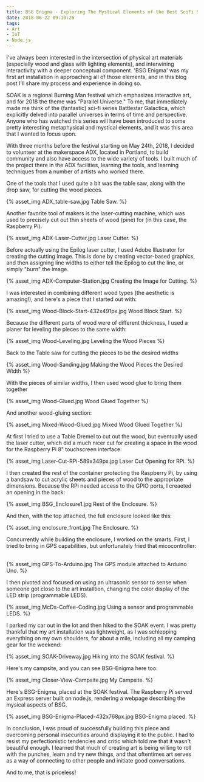 ```yaml
---
title: BSG Enigma - Exploring The Mystical Elements of the Best SciFi Series Ever
date: 2018-06-22 09:10:26
tags:
- Art
- IoT
- Node.js
---
```


I've always been interested in the intersection of physical art materials (especially wood and glass with lighting elements), and interwining interactivity with a deeper conceptual component. 'BSG Enigma' was my first art installation in approaching all of those elements, and in this blog post I'll share my process and experience in doing so.

SOAK is a regional Burning Man festival which emphasizes interactive art, and for 2018 the theme was "Parallel Universe." To me, that immediately made me think of the (fantastic) sci-fi series Battlestar Galactica, which explicitly delved into parallel universes in terms of time and perspective. Anyone who has watched this series will have been introduced to some pretty interesting metaphysical and mystical elements, and it was this area that I wanted to focus upon.

With three months before the festival starting on May 24th, 2018, I decided to volunteer at the makerspace ADX, located in Portland, to build community and also have access to the wide variety of tools. I built much of the project there in the ADX facilities, learning the tools, and learning techniques from a number of artists who worked there.

One of the tools that I used quite a bit was the table saw, along with the drop saw, for cutting the wood pieces.
&nbsp;

{% asset_img ADX_table-saw.jpg Table Saw. %}

Another favorite tool of makers is the laser-cutting machine, which was used to precisely cut out thin sheets of wood (pine) for (in this case, the Raspberry Pi). 
&nbsp;

{% asset_img ADX-Laser-Cutter.jpg Laser Cutter. %}

Before actually using the Epilog laser cutter, I used Adobe Illustrator for creating the cutting image. This is done by creating vector-based graphics, and then assigning line widths to either tell the Epilog to cut the line, or simply "burn" the image.
&nbsp;

{% asset_img ADX-Computer-Station.jpg Creating the Image for Cutting. %}

I was interested in combining different wood types (the aesthetic is amazing!), and here's a piece that I started out with:
&nbsp;

{% asset_img Wood-Block-Start-432x491px.jpg Wood Block Start. %}

Because the different parts of wood were of different thickness, I used a planer for leveling the pieces to the same width:
&nbsp;

{% asset_img Wood-Leveling.jpg Leveling the Wood Pieces %}

Back to the Table saw for cutting the pieces to be the desired widths
&nbsp;

{% asset_img Wood-Sanding.jpg Making the Wood Pieces the Desired Width %}

With the pieces of similar widths, I then used wood glue to bring them together
&nbsp;

{% asset_img Wood-Glued.jpg Wood Glued Together %}

And another wood-gluing section:
&nbsp;

{% asset_img Mixed-Wood-Glued.jpg Mixed Wood Glued Together %}

At first I tried to use a Table Dremel to cut out the wood, but eventually used the laser cutter, which did a much nicer cut for creating a space in the wood for the Raspberry Pi 8" touchscreen interface:
&nbsp;

{% asset_img Laser-Cut-RPi-589x349px.jpg Laser Cut Opening for RPi. %}

I then created the rest of the container protecting the Raspberry Pi, by using a bandsaw to cut acrylic sheets and pieces of wood to the appropriate dimensions. Because the RPi needed access to the GPIO ports, I creaeted an opening in the back:
&nbsp;

{% asset_img BSG_Enclosure1.jpg Rest of the Enclosure. %}

And then, with the top attached, the full enclosure looked like this:

{% asset_img enclosure_front.jpg The Enclosure. %}

Concurrently while building the enclosure, I worked on the smarts. First, I tried to bring in GPS capabilities, but unfortunately fried that micocontroller:
&nbsp;

{% asset_img GPS-To-Arduino.jpg The GPS module attached to Arduino Uno. %}

I then pivoted and focused on using an ultrasonic sensor to sense when someone got close to the art installtion, changing the color display of the LED strip (programmable LEDS).
&nbsp;

{% asset_img McDs-Coffee-Coding.jpg  Using a sensor and programmable LEDS. %}

I parked my car out in the lot and then hiked to the SOAK event. I was pretty thankful that my art installation was lightweight, as I was schlepping everything on my own shoulders, for about a mile, including all my camping gear for the weekend:
&nbsp;

{% asset_img SOAK-Driveway.jpg  Hiking into the SOAK festival. %}

Here's my campsite, and you can see BSG-Enigma here too:
&nbsp;

{% asset_img Closer-View-Campsite.jpg  My Campsite. %}


Here's BSG-Enigma, placed at the SOAK festival. The Raspberry Pi served an Express server built on node.js, rendering a webpage describing the mysical aspects of BSG.
&nbsp;

{% asset_img BSG-Enigma-Placed-432x768px.jpg  BSG-Enigma placed. %}

In conclusion, I was proud of successfully building this piece and overcoming personal insecurities around displaying it to the public. I had to resist my perfectionistic tendencies and critic which told me that it wasn't beautiful enough. I learned that much of creating art is being willing to roll with the punches, learn and try new things, and that oftentimes art serves as a way of connecting to other people and initiate good conversations.

And to me, that is priceless!